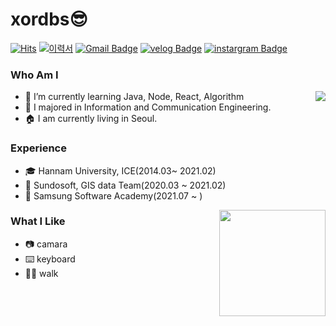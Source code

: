 # xordbs😎
[![Hits](https://hits.seeyoufarm.com/api/count/incr/badge.svg?url=https%3A%2F%2Fgithub.com%2Fxordbs&count_bg=%23D5A740&title_bg=%23555555&icon=github.svg&icon_color=%23F1ECEC&title=hits&edge_flat=false)](https://github.com/xordbs)
[![이력서](https://img.shields.io/badge/Resume-6D4C9F?style=flat&logo=notion&logoColor=white)](https://xordbs.notion.site/269604bf1a71409b81bf357159c1dffd)
[![Gmail Badge](https://img.shields.io/badge/Gmail-D14836?style=flat&logo=Gmail&logoColor=white)](mailto:xoem00@gmail.com)
[![velog Badge](https://img.shields.io/badge/Tech%20Blog-555263?style=flat&logoColor=white)](https://velog.io/@xordbs)
[![instargram Badge](https://img.shields.io/badge/instargram-E4405F?style=flat&logo=instagram&logoColor=white)](https://www.instagram.com/xor__yun/)

### Who Am I
<img align='right' src="http://mazassumnida.wtf/api/v2/generate_badge?boj=xordbs">  

- 🌱 I’m currently learning Java, Node, React, Algorithm
- 🥇 I majored in Information and Communication Engineering.
- 🏠 I am currently living in Seoul.


### Experience
- 🎓 Hannam University, ICE(2014.03~ 2021.02)
- 💊 Sundosoft, GIS data Team(2020.03 ~ 2021.02)
- 📖 Samsung Software Academy(2021.07 ~ )
<img align='right' src="https://github-readme-stats.vercel.app/api?username=xordbs" height="170">



### What I Like
- 📷 camara
- ⌨️ keyboard
- 🚶🏻 walk

